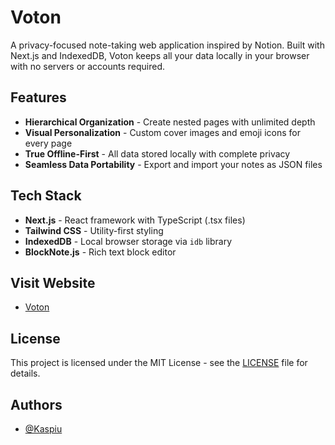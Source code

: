 # Voton

A privacy-focused note-taking web application inspired by Notion. Built with Next.js and IndexedDB, Voton keeps all your data locally in your browser with no servers or accounts required.

## Features

- **Hierarchical Organization** - Create nested pages with unlimited depth
- **Visual Personalization** - Custom cover images and emoji icons for every page
- **True Offline-First** - All data stored locally with complete privacy
- **Seamless Data Portability** - Export and import your notes as JSON files

## Tech Stack

- **Next.js** - React framework with TypeScript (.tsx files)
- **Tailwind CSS** - Utility-first styling
- **IndexedDB** - Local browser storage via `idb` library
- **BlockNote.js** - Rich text block editor

## Visit Website

- [Voton](https://voton.vercel.app/)

## License

This project is licensed under the MIT License - see the [LICENSE](LICENSE) file for details.

## Authors

- [@Kaspiu](https://github.com/Kaspiu)

